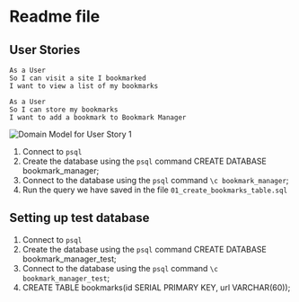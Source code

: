 # Readme file

## User Stories

```
As a User
So I can visit a site I bookmarked
I want to view a list of my bookmarks
```

```
As a User
So I can store my bookmarks
I want to add a bookmark to Bookmark Manager
```

![Domain Model for User Story 1](https://github.com/selinaerhabor/bookmark_manager_RS/blob/master/Bookmark%20Manager%20Domain%20Model.jpg)

1. Connect to `psql`
2. Create the database using the `psql` command CREATE DATABASE bookmark_manager;
3. Connect to the database using the `psql` command `\c bookmark_manager`;
4. Run the query we have saved in the file `01_create_bookmarks_table.sql`

## Setting up test database
1. Connect to `psql`
2. Create the database using the `psql` command CREATE DATABASE bookmark_manager_test;
3. Connect to the database using the `psql` command `\c bookmark_manager_test`;
4. CREATE TABLE bookmarks(id SERIAL PRIMARY KEY, url VARCHAR(60));
